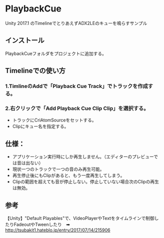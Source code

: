 # PlaybackCue
Unity 2017.1 のTimelineでとりあえずADX2LEのキューを鳴らすサンプル

## インストール
PlaybackCueフォルダをプロジェクトに追加する。

## Timelineでの使い方
### 1.TimlineのAddで「Playback Cue Track」でトラックを作成する。
### 2.右クリックで「Add Playback Cue Clip Clip」を選択する。

- トラックにCriAtomSourceをセットする。
- Clipにキュー名を指定する。

## 仕様：
- アプリケーション実行時にしか再生しません。（エディターのプレビューでは音は出ない）
- 現状一つのトラックで一つの音のみ再生可能。
- 再生停止後にもClipがあると、もう一度再生してしまう。
- Clipの範囲を超えても音が停止しない。停止していない場合次のClipの再生は無効。

## 参考
【Unity】"Default Playables"で、VideoPlayerやTextをタイムラインで制御したりFadeoutやTweenしたり　➡︎　
http://tsubakit1.hateblo.jp/entry/2017/07/14/215906
